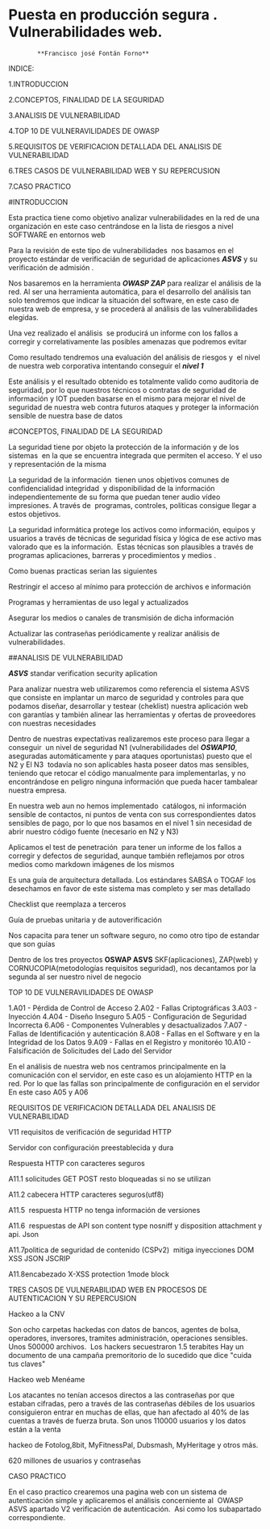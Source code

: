 # Puesta en producción segura  . Vulnerabilidades web.













	        **Francisco josé Fontán Forno**













INDICE:




1.INTRODUCCION


2.CONCEPTOS, FINALIDAD DE LA SEGURIDAD 


3.ANALISIS DE VULNERABILIDAD


4.TOP 10 DE VULNERAVILIDADES DE OWASP


5.REQUISITOS DE VERIFICACION DETALLADA DEL ANALISIS DE VULNERABILIDAD


6.TRES CASOS DE VULNERABILIDAD WEB Y SU REPERCUSION



7.CASO PRACTICO









#INTRODUCCION



Esta practica tiene como objetivo analizar vulnerabilidades en la red de una organización en este caso centrándose en la lista de riesgos a nivel SOFTWARE en 
entornos web


Para la revisión de este tipo de vulnerabilidades  nos basamos en el proyecto estándar de verificacián de seguridad de aplicaciones ***ASVS*** y su verificación 
de admisión .


Nos basaremos en la herramienta ***OWASP ZAP*** para realizar el análisis de la red. Al ser una herramienta automática, para el desarrollo del análisis tan solo 
tendremos que indicar la situación del software, en este caso de nuestra web de empresa, y se procederá al análisis de las vulnerabilidades elegidas.


Una vez realizado el análisis  se producirá un informe con los fallos a corregir y correlativamente las posibles amenazas que podremos evitar


Como resultado tendremos una evaluación del análisis de riesgos y  el nivel de nuestra web corporativa intentando conseguir el ***nivel 1***


Este análisis y el resultado obtenido es totalmente valido como auditoria de seguridad, por lo que nuestros técnicos o contratas de seguridad de información y IOT pueden basarse en el mismo para mejorar el nivel de seguridad de nuestra web contra futuros ataques y proteger la información sensible de nuestra base de datos







#CONCEPTOS, FINALIDAD DE LA SEGURIDAD 



La seguridad tiene por objeto la protección de la información y de los sistemas  en la que se encuentra integrada que permiten el acceso. Y el uso y representación 
de la misma 


La seguridad de la información  tienen unos objetivos comunes de confidencialidad integridad  y disponibilidad de la información independientemente de su forma que 
puedan tener audio vídeo impresiones. A través de  programas, controles, políticas consigue llegar a estos objetivos. 


La seguridad informática protege los activos como información, equipos y usuarios a través de técnicas de seguridad física y lógica de ese activo mas valorado que es
 la información.  Estas técnicas son plausibles a través de programas aplicaciones, barreras y procedimientos y medios .


Como buenas practicas serian las siguientes

Restringir el acceso al mínimo para protección de archivos e información

Programas y herramientas de uso legal y actualizados

Asegurar los medios o canales de transmisión de dicha información

Actualizar las contraseñas periódicamente y realizar análisis de vulnerabilidades. 








##ANALISIS DE VULNERABILIDAD


***ASVS*** standar verification security aplication

Para analizar nuestra web utilizaremos como referencia el sistema ASVS que consiste en implantar un marco de seguridad y controles para que podamos diseñar, 
desarrollar y testear (cheklist) nuestra aplicación web con garantías y también alinear las herramientas y ofertas de proveedores con nuestras necesidades



Dentro de nuestras expectativas realizaremos este proceso para llegar a conseguir  un nivel de seguridad N1 (vulnerabilidades del ***OSWAP10***, aseguradas 
automáticamente y para ataques oportunistas) puesto que el N2 y El N3  todavía no son aplicables hasta poseer datos mas sensibles, teniendo que retocar el código 
manualmente para implementarlas, y no  encontrándose en peligro ninguna información que pueda hacer tambalear nuestra empresa. 

En nuestra web aun no hemos implementado  catálogos, ni información sensible de contactos, ni puntos de venta con sus correspondientes datos sensibles de pago,
 por lo que nos basamos en el nivel 1 sin necesidad de abrir nuestro código fuente (necesario en N2 y N3) 

Aplicamos el test de penetración  para tener un informe de los fallos a corregir y defectos de seguridad, aunque también reflejamos por otros medios como markdown 
imágenes de los mismos

Es una guía de arquitectura detallada. Los estándares SABSA o TOGAF los desechamos en favor de este sistema mas completo y ser mas detallado



Checklist que reemplaza a terceros

Guía de pruebas unitaria y de autoverificación

Nos capacita para tener un software seguro, no como otro tipo de estandar que son guías

Dentro de los tres proyectos **OSWAP ASVS**
SKF(aplicaciones), ZAP(web) y CORNUCOPIA(metodologías requisitos seguridad), nos decantamos por la segunda al ser nuestro nivel de negocio




TOP 10 DE VULNERAVILIDADES DE OWASP

1.A01 - Pérdida de Control de Acceso
2.A02 - Fallas Criptográficas
3.A03 - Inyección
4.A04 - Diseño Inseguro
5.A05 - Configuración de Seguridad Incorrecta
6.A06 - Componentes Vulnerables y desactualizados
7.A07 - Fallas de Identificación y autenticación
8.A08 - Fallas en el Software y en la Integridad de los Datos
9.A09 - Fallas en el Registro y monitoréo
10.A10 - Falsificación de Solicitudes del Lado del Servidor

En el análisis de nuestra web nos centramos principalmente en la comunicación con el servidor, en este caso es un alojamiento HTTP en la red. Por lo que las fallas 
son principalmente de configuración en el servidor 
En este caso A05 y A06







REQUISITOS DE VERIFICACION DETALLADA DEL ANALISIS DE VULNERABILIDAD



V11 requisitos de verificación de seguridad HTTP

Servidor con configuración preestablecida y dura

Respuesta HTTP con caracteres seguros

A11.1 solicitudes GET POST resto bloqueadas si no se utilizan

A11.2 cabecera HTTP caracteres seguros(utf8) 

A11.5  respuesta HTTP no tenga información de versiones

A11.6  respuestas de API son content type nosniff y disposition attachment y api. Json

A11.7politica de seguridad de contenido (CSPv2) 
mitiga inyecciones DOM XSS JSON JSCRIP

A11.8encabezado X-XSS protection 1mode block









TRES CASOS DE VULNERABILIDAD WEB EN PROCESOS DE AUTENTICACION Y SU REPERCUSION


Hackeo a la CNV

Son ocho carpetas hackedas con datos de bancos, agentes de bolsa, operadores, inversores, tramites administración, operaciones sensibles. Unos 500000 archivos. 
Los hackers secuestraron 1.5 terabites
Hay un documento de una campaña premoritorio de lo sucedido que dice "cuida tus claves" 


Hackeo web Menéame

Los atacantes no tenían accesos directos a las contraseñas por que estaban cifradas, pero a través de las contraseñas débiles de los usuarios consiguieron entrar en muchas de ellas, que han afectado al 40% de las cuentas a través de fuerza bruta. Son unos 110000 usuarios y los datos están a la venta

hackeo de Fotolog,8bit, MyFitnessPal, Dubsmash, MyHeritage y otros más.

620 millones de usuarios y contraseñas

CASO PRACTICO

En el caso practico crearemos una pagina web con un sistema de autenticación simple y aplicaremos el análisis concerniente al  OWASP ASVS apartado V2 verificación de autenticación. 
Asi como los subapartado correspondiente. 